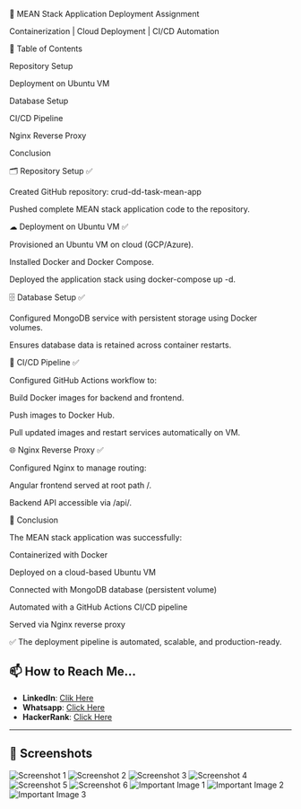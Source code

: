 🚀 MEAN Stack Application Deployment Assignment

Containerization | Cloud Deployment | CI/CD Automation

📑 Table of Contents

Repository Setup

Deployment on Ubuntu VM

Database Setup

CI/CD Pipeline

Nginx Reverse Proxy

Conclusion

🗂 Repository Setup ✅

Created GitHub repository: crud-dd-task-mean-app

Pushed complete MEAN stack application code to the repository.

☁ Deployment on Ubuntu VM ✅

Provisioned an Ubuntu VM on cloud (GCP/Azure).

Installed Docker and Docker Compose.

Deployed the application stack using docker-compose up -d.

🗄 Database Setup ✅

Configured MongoDB service with persistent storage using Docker volumes.

Ensures database data is retained across container restarts.

🔄 CI/CD Pipeline ✅

Configured GitHub Actions workflow to:

Build Docker images for backend and frontend.

Push images to Docker Hub.

Pull updated images and restart services automatically on VM.

🌐 Nginx Reverse Proxy ✅

Configured Nginx to manage routing:

Angular frontend served at root path /.

Backend API accessible via /api/.

🏁 Conclusion

The MEAN stack application was successfully:

Containerized with Docker

Deployed on a cloud-based Ubuntu VM

Connected with MongoDB database (persistent volume)

Automated with a GitHub Actions CI/CD pipeline

Served via Nginx reverse proxy

✅ The deployment pipeline is automated, scalable, and production-ready.

## 📫 How to Reach Me...
- **LinkedIn**: [Clik Here](https://www.linkedin.com/in/devops-engineer1/)
- **Whatsapp**: [Click Here](https://wa.me/918931004042)
- **HackerRank**: [Click Here](https://www.hackerrank.com/profile/thecomputersk)

---

## 📸 Screenshots

![Screenshot 1](Screenshot%202025-08-24%20084604.png)
![Screenshot 2](Screenshot%202025-08-24%20084658.png)
![Screenshot 3](Screenshot%202025-08-24%20085055%20-%20Copy%20-%20Copy.png)
![Screenshot 4](Screenshot%202025-08-24%20160635%20-%20Copy.png)
![Screenshot 5](Screenshot%202025-08-24%20160738%20-%20Copy.png)
![Screenshot 6](Screenshot%202025-08-24%20160854%20-%20Copy.png)
![Important Image 1](Important_Images.png)
![Important Image 2](Important_Images2.png)
![Important Image 3](Important_Images3.png)
